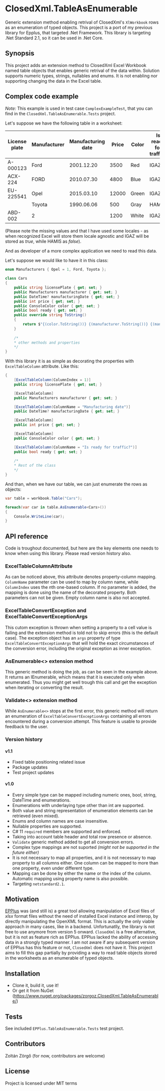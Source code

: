 # ClosedXml.TableAsEnumerable
Generic extension method enabling retrival of ClosedXml's `XlWorkbook` rows as an enumeration of typed objects. 
This project is a port of my previous library for Epplus, that targeted .Net Framework. This library is targeting .Net Standard 2.1, so it can be used in .Net Core. 

## Synopsis

This project adds an extension method to ClosedXml Excel Workbook named table objects that enables generic retrival of the data within. Solution supports numeric types, strings, nullables and enums. It is not enabling nor supporting changing the data in the Excel table. 

## Complex code example 

*Note:* This example is used in test case `ComplexExampleTest`, that you can find in the `ClosedXml.TableAsEnumerable.Tests` project. 

Let's suppose we have the following table in a worksheet:

| License plate | Manufacturer | Manufacturing date | Price | Color | Is ready for traffic? |
|---------------|--------------|--------------------|-------|--------|-----------------------|
| A-000123 | Ford | 2001.12.20 | 3500 | Red | IGAZ |
| ACX-224 | FORD | 2010.07.30 | 4800 | Blue | IGAZ |
| EU-225541 | Opel | 2015.03.10 | 12000 | Green | IGAZ |
|  | Toyota | 1990.06.06 | 500 | Gray | HAMIS |
| ABD-002 | 2 |  | 1200 | White | IGAZ |

(Please note the missing values and that I have used some locales - as when recognized Excel will store them locale agnostic and IGAZ will be stored as *true*, while HAMIS as *false*).

And as developer of a more complex application we need to read this data.

Let's suppose we would like to have it in this class:

```cs
enum Manufacturers { Opel = 1, Ford, Toyota };
	
class Cars
{
	public string licensePlate { get; set; }
	public Manufacturers manufacturer { get; set; }
	public DateTime? manufacturingDate { get; set; }
	public int price { get; set; }
	public ConsoleColor color { get; set; }
	public bool ready { get; set; }
	public override string ToString()
	{
		return $"{(color.ToString())} {(manufacturer.ToString())} {(manufacturingDate?.ToShortDateString())}";
	}
	
	/* 
	* other methods and properties 
	*/
}
```

With this library it is as simple as decorating the properties with `ExcelTableColumn` attribute. Like this:
```cs
{
	[ExcelTableColumn(ColumnIndex = 1)]
	public string licensePlate { get; set; }

	[ExcelTableColumn]
	public Manufacturers manufacturer { get; set; }

	[ExcelTableColumn(ColumnName = "Manufacturing date")]
	public DateTime? manufacturingDate { get; set; }

	[ExcelTableColumn]
	public int price { get; set; }

	[ExcelTableColumn]
	public ConsoleColor color { get; set; }

	[ExcelTableColumn(ColumnName = "Is ready for traffic?")]
	public bool ready { get; set; }
    
    /*
    * Rest of the class
    */
}
```

And than, when we have our table, we can just enumerate the rows as objects:
```cs
var table = workbook.Table("Cars");

foreach(var car in table.AsEnumerable<Cars>())
{
	Console.WriteLine(car);
}
```

## API reference
Code is troughout documented, but here are the key elements one needs to know when using this library. Please read version history also.

### ExcelTableColumnAttribute
As can be noticed above, this attribute denotes property-column mapping. `ColumnName` parameter can be used to map by column name, while `ColumnIndex` uses the *n*th one-based column. If no parameter is added, the mapping is done using the name of the decorated property.
Both parameters can not be given. Empty column name is also not accepted.

### ExcelTableConvertException and ExcelTableConvertExceptionArgs
This cutom exception is thrown when setting a property to a cell value is failing and the extension method is told not to skip errors (this is the default case). The exception object has an `args` property of type `ExcelTableConvertExceptionArgs` that will hold the exact circumstances of the conversion error, including the original exception as inner exception.

### AsEnumerable<> extension method
This generic method is doing the job, as can be seen in the example above. It returns an IEnumerable, which means that it is executed only when enumerated. Thus you might get well trough this call and get the exception when iterating or converting the result. 

### Validate<> extension method
While `AsEnumerable<>` stops at the first error, this generic method will return an enumeration of `ExcelTableConvertExceptionArgs` containing all errors encountered during a conversion attempt. This feature is usable to provide feedback to the user.

### Version history

#### v1.1
* Fixed table positioning related issue
* Package updates
* Test project updates

#### v1.0
* Every simple type can be mapped including numeric ones, bool, string, DateTime and enumerations.
* Enumerations with underlaying type other than int are supported.
* Both value and string representation of enumeration elements can be retrieved (even mixed).
* Enums and column names are case insensitive.
* Nullable properties are supported.
* C# 11 `required` members are supported and enforced.
* Taking into account table header and total row presence or absence.
* `Validate` generic method added to get all conversion errors.
* Complex type mappings are not suported *(might not be supported in the future either)*
* It is not necessary to map all properties, and it is not necessary to map property to all columns either. One column can be mapped to more than one property, even under different type.
* Mapping can be done by either the name or the index of the column. Automatic mapping using property name is also possible.
* Targeting `netstandard2.1`.

## Motivation

[EPPlus](http://epplus.codeplex.com/) was (and still is) a great tool allowing manipulation of Excel files of *xlsx* format files without the need of installed Excel instance and interop, by directly manipulating the OpenXML format. 
This is actually the only viable approach in many cases, like in a backend. 
Unfortunatlly, the library is not free to use anymore from version 5 onward. 
`ClosedXml` is a free alternative, but it is not as feature rich as EPPlus. 
EPPlus lacked the ability of accessing data in a strongly typed manner. 
I am not aware if any subsequent version of EPPlus has this feature or not, `ClosedXml` does not have it.
This project aims to fill this gap partially by providing a way to read table objects stored in the worksheets as an enumerable of typed objects. 

## Installation

* Clone it, build it, use it!
* Or get it from NuGet (https://www.nuget.org/packages/zorgoz.ClosedXml.TableAsEnumerable/)

## Tests

See included `EPPlus.TableAsEnumerable.Tests` test project.

## Contributors

Zoltán Zörgő (for now, contributors are welcome)

## License

Project is licensed under MIT terms
